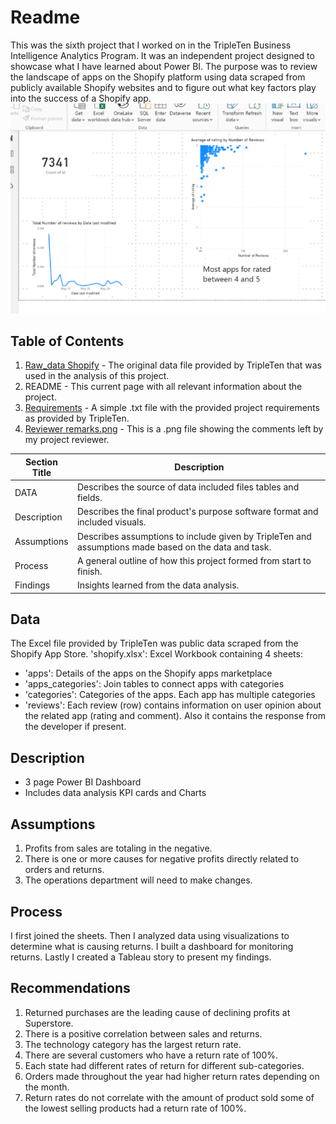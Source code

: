 
# Readme

This was the sixth project that I worked on in the TripleTen Business Intelligence Analytics Program. It was an independent project designed to showcase what I have learned about Power BI. The purpose was to review the landscape of apps on the Shopify platform using data scraped from publicly available Shopify websites and to figure out what key factors play into the success of a Shopify app.
![Shopify Image](https://github.com/mudumbaigth/Dataprojects_Tripleten/blob/main/Shopify/Shopify%20image.png)

## Table of Contents

1. [Raw_data Shopify](https://docs.google.com/spreadsheets/d/1aGlqNupwqhg8wwoChU4xbjOUCtlDUe9A/edit?usp=drive_link&ouid=109133076986057267151&rtpof=true&sd=true) - The original data file provided by TripleTen that was used in the analysis of this project.
2. README - This current page with all relevant information about the project.
3. [Requirements](https://github.com/mudumbaigth/Dataprojects_Tripleten/blob/main/Shopify/Requirements.txt) - A simple .txt file with the provided project requirements as provided by TripleTen.
4. [Reviewer remarks.png](https://github.com/mudumbaigth/Dataprojects_Tripleten/blob/main/Shopify/Reviewer%20remarks.txt) - This is a .png file showing the comments left by my project reviewer.

| Section Title | Description |
| ------------- | ----------- |
| DATA          | Describes the source of data included files tables and fields. |
| Description   | Describes the final product's purpose software format and included visuals. |
| Assumptions   | Describes assumptions to include given by TripleTen and assumptions made based on the data and task. |
| Process       | A general outline of how this project formed from start to finish. |
| Findings      | Insights learned from the data analysis. |

## Data

The Excel file provided by TripleTen was public data scraped from the Shopify App Store.
'shopify.xlsx': Excel Workbook containing 4 sheets:
- 'apps': Details of the apps on the Shopify apps marketplace
- 'apps_categories': Join tables to connect apps with categories
- 'categories': Categories of the apps. Each app has multiple categories
- 'reviews': Each review (row) contains information on user opinion about the related app (rating and comment). Also it contains the response from the developer if present.

## Description

- 3 page Power BI Dashboard
- Includes data analysis KPI cards and Charts

## Assumptions

1. Profits from sales are totaling in the negative.
2. There is one or more causes for negative profits directly related to orders and returns.
3. The operations department will need to make changes.

## Process

I first joined the sheets. Then I analyzed data using visualizations to determine what is causing returns. I built a dashboard for monitoring returns. Lastly I created a Tableau story to present my findings.

## Recommendations

1. Returned purchases are the leading cause of declining profits at Superstore.
2. There is a positive correlation between sales and returns.
3. The technology category has the largest return rate.
4. There are several customers who have a return rate of 100%.
5. Each state had different rates of return for different sub-categories.
6. Orders made throughout the year had higher return rates depending on the month.
7. Return rates do not correlate with the amount of product sold some of the lowest selling products had a return rate of 100%.
